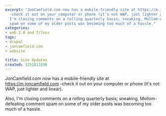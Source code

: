 ```yaml
---
excerpt: "JonCamfield.com now has a mobile-friendly site at https://m.joncamfield.com
  -check it out on your computer or phone (it's not WAP, just lighter and linear).\r\n\r\nAlso,
  I'm closing comments on a rolling quarterly basis; sneaking, Mollom-defeating comment
  spam on some of my older posts was becoming too much of a hassle."
categories:
- web 2.0 and f/loss
tags:
- drupal
- joncamfield.com
- website

title: Site Updates
created: 1251813196
---
```

JonCamfield.com now has a mobile-friendly site at https://m.joncamfield.com -check it out on your computer or phone (it's not WAP, just lighter and linear).

Also, I'm closing comments on a rolling quarterly basis; sneaking, Mollom-defeating comment spam on some of my older posts was becoming too much of a hassle.
